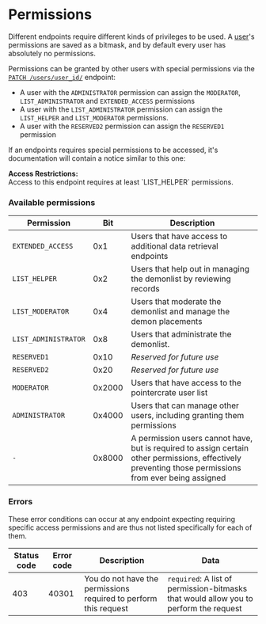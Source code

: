 <div class='panel fade js-scroll-anim' data-anim='fade'>

# Permissions

Different endpoints require different kinds of privileges to be used.
A [user](/documentation/objects/#user)'s permissions are saved as a bitmask, and by default every user has absolutely no permissions.

Permissions can be granted by other users with special permissions via the [`PATCH /users/user_id/`](/documentation/users/#patch-user) endpoint:

- A user with the `ADMINISTRATOR` permission can assign the `MODERATOR`, `LIST_ADMINISTRATOR` and `EXTENDED_ACCESS` permissions
- A user with the `LIST_ADMINISTRATOR` permission can assign the `LIST_HELPER` and `LIST_MODERATOR` permissions.
- A user with the `RESERVED2` permission can assign the `RESERVED1` permission

If an endpoints requires special permissions to be accessed, it's documentation will contain a notice similar to this one:

<div class='info-yellow'>
<b>Access Restrictions:</b><br>
Access to this endpoint requires at least `LIST_HELPER` permissions.
</div>

### Available permissions

| Permission           | Bit    | Description                                                                                                                                            |
| -------------------- | ------ | ------------------------------------------------------------------------------------------------------------------------------------------------------ |
| `EXTENDED_ACCESS`    | 0x1    | Users that have access to additional data retrieval endpoints                                                                                          |
| `LIST_HELPER`        | 0x2    | Users that help out in managing the demonlist by reviewing records                                                                                     |
| `LIST_MODERATOR`     | 0x4    | Users that moderate the demonlist and manage the demon placements                                                                                      |
| `LIST_ADMINISTRATOR` | 0x8    | Users that administrate the demonlist.                                                                                                                 |
| `RESERVED1`          | 0x10   | _Reserved for future use_                                                                                                                              |
| `RESERVED2`          | 0x20   | _Reserved for future use_                                                                                                                              |
| `MODERATOR`          | 0x2000 | Users that have access to the pointercrate user list                                                                                                   |
| `ADMINISTRATOR`      | 0x4000 | Users that can manage other users, including granting them permissions                                                                                 |
| `-`                  | 0x8000 | A permission users cannot have, but is required to assign certain other permissions, effectively preventing those permissions from ever being assigned |

### Errors

These error conditions can occur at any endpoint expecting requiring specific access permissions and are thus not listed specifically for each of them.

| Status code | Error code | Description                                                      | Data                                                                                  |
| ----------- | ---------- | ---------------------------------------------------------------- | ------------------------------------------------------------------------------------- |
| 403         | 40301      | You do not have the permissions required to perform this request | `required`: A list of permission-bitmasks that would allow you to perform the request |

</div>
